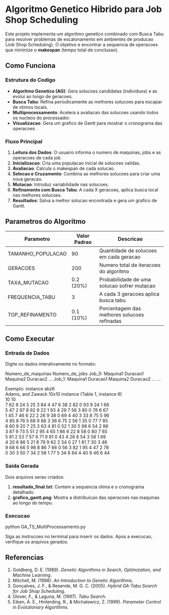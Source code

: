 # Algoritmo Genetico Hibrido para Job Shop Scheduling

Este projeto implementa um algoritmo genetico combinado com Busca Tabu para resolver problemas de escalonamento em ambientes de producao (Job Shop Scheduling). O objetivo e encontrar a sequencia de operacoes que minimize o **makespan** (tempo total de conclusao).

## Como Funciona

### Estrutura do Codigo

- **Algoritmo Genetico (AG)**: Gera solucoes candidatas (individuos) e as evolui ao longo de geracoes.
- **Busca Tabu**: Refina periodicamente as melhores solucoes para escapar de otimos locais.
- **Multiprocessamento**: Acelera a avaliacao das solucoes usando todos os nucleos do processador.
- **Visualizacao**: Gera um grafico de Gantt para mostrar o cronograma das operacoes.

### Fluxo Principal

1. **Leitura dos Dados**: O usuario informa o numero de maquinas, jobs e as operacoes de cada job.
2. **Inicializacao**: Cria uma populacao inicial de solucoes validas.
3. **Avaliacao**: Calcula o makespan de cada solucao.
4. **Selecao e Cruzamento**: Combina as melhores solucoes para criar uma nova geracao.
5. **Mutacao**: Introduz variabilidade nas solucoes.
6. **Refinamento com Busca Tabu**: A cada X geracoes, aplica busca local nas melhores solucoes.
7. **Resultados**: Salva a melhor solucao encontrada e gera um grafico de Gantt.

## Parametros do Algoritmo

| Parametro           | Valor Padrao | Descricao                                      |
|---------------------|--------------|------------------------------------------------|
| TAMANHO_POPULACAO   | 90           | Quantidade de solucoes em cada geracao         |
| GERACOES            | 200          | Numero total de iteracoes do algoritmo         |
| TAXA_MUTACAO        | 0.2 (20%)    | Probabilidade de uma solucao sofrer mutacao    |
| FREQUENCIA_TABU     | 3            | A cada 3 geracoes aplica busca tabu            |
| TOP_REFINAMENTO     | 0.1 (10%)    | Porcentagem das melhores solucoes refinadas    |

## Como Executar

### Entrada de Dados
Digite os dados interativamente no formato:

Numero_de_maquinas Numero_de_jobs
Job_0: Maquina1 Duracao1 Maquina2 Duracao2 ...
Job_1: Maquina1 Duracao1 Maquina2 Duracao2 ...
...


Exemplo:
instance abz6  
Adams, and Zawack 10x10 instance (Table 1, instance 6)  
10 10  
7 62 8 24 5 25 3 84 4 47 6 38 2 82 0 93 9 24 1 66  
5 47 2 97 8 92 9 22 1 93 4 29 7 56 3 80 0 78 6 67  
1 45 7 46 6 22 2 26 9 38 0 69 4 40 3 33 8 75 5 96  
4 85 8 76 5 68 9 88 3 36 6 75 2 56 1 35 0 77 7 85  
8 60 9 20 7 25 3 63 4 81 0 52 1 30 5 98 6 54 2 86  
3 87 9 73 5 51 2 95 4 65 1 86 6 22 8 58 0 80 7 65  
5 81 2 53 7 57 6 71 9 81 0 43 4 26 8 54 3 58 1 69  
4 20 6 86 5 21 8 79 9 62 2 34 0 27 1 81 7 30 3 46  
9 68 6 66 5 98 8 86 7 66 0 56 3 82 1 95 4 47 2 78  
0 30 3 50 7 34 2 58 1 77 5 34 8 84 4 40 9 46 6 44  


### Saida Gerada
Dois arquivos serao criados:
1. **resultado_final.txt**: Contem a sequencia otima e o cronograma detalhado.
2. **grafico_gantt.png**: Mostra a distribuicao das operacoes nas maquinas ao longo do tempo.

### Execucao
python GA_TS_MultiProcessamento.py

Siga as instrucoes no terminal para inserir os dados. Apos a execucao, verifique os arquivos gerados.

## Referencias

1. Goldberg, D. E. (1989). *Genetic Algorithms in Search, Optimization, and Machine Learning*.
2. Mitchell, M. (1998). *An Introduction to Genetic Algorithms*.
3. Gonçalves, J. F., & Resende, M. G. C. (2005). *Hybrid GA-Tabu Search for Job Shop Scheduling*.
4. Glover, F., & Laguna, M. (1997). *Tabu Search*.
5. Eiben, Á. E., Hinterding, R., & Michalewicz, Z. (1999). *Parameter Control in Evolutionary Algorithms*.
